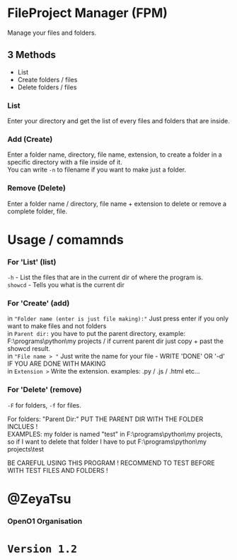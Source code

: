 # FileProject Manager (FPM)
Manage your files and folders.

## 3 Methods

* List
* Create folders / files
* Delete folders / files

### List
Enter your directory and get the list of every files and folders that are inside.

### Add (Create)
Enter a folder name, directory, file name, extension, to create a folder in a specific directory with a file inside of it. <br/>
You can write `-n` to filename if you want to make just a folder.

### Remove (Delete)
Enter a folder name / directory, file name + extension to delete or remove a complete folder, file.

# Usage / comamnds

### For 'List' (list)
`-h` - List the files that are in the current dir of where the program is. <br/>
`showcd` - Tells you what is the current dir

### For 'Create' (add)
in `"Folder name (enter is just file making):"` Just press enter if you only want to make files and not folders <br/>
in `Parent dir:` you have to put the parent directory, example: F:\programs\python\my projects / if current parent dir just copy + past the showcd result. <br/> 
in `"File name > "` Just write the name for your file - WRITE 'DONE' OR '-d' IF YOU ARE DONE WITH MAKING <br/>
in `Extension >` Write the extension. examples: .py / .js / .html etc... 

### For 'Delete' (remove)
`-F` for folders, `-f` for files. <br/>

For folders: "Parent Dir:" PUT THE PARENT DIR WITH THE FOLDER INCLUES ! <br/>
EXAMPLES: my folder is named "test" in F:\programs\python\my projects, so if I want to delete that folder I have to put F:\programs\python\my projects\test <br/>

BE CAREFUL USING THIS PROGRAM ! RECOMMEND TO TEST BEFORE WITH TEST FILES AND FOLDERS ! <br/>

# @ZeyaTsu
### OpenO1 Organisation

# `Version 1.2`
